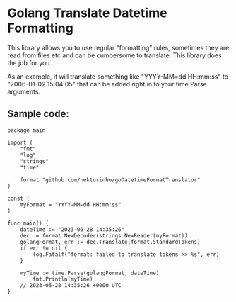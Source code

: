 # Golang Translate Datetime Formatting
This library allows you to use regular "formatting" rules, sometimes they are read from files etc and can be cumbersome to translate. This library does the job for you.

As an example, it will translate something like "YYYY-MM=dd HH:mm:ss" to "2006-01-02 15:04:05" that can be added right in to your time.Parse arguments.

## Sample code:
```golang
package main

import (
    "fmt"
	"log"
	"strings"
	"time"

	format "github.com/hektorinho/goDatetimeFormatTranslator"
)

const (
	myFormat = "YYYY-MM-dd HH:mm:ss"
)

func main() {
	dateTime := "2023-06-28 14:35:26"
	dec := format.NewDecoder(strings.NewReader(myFormat))
	golangFormat, err := dec.Translate(format.StandardTokens)
	if err != nil {
		log.Fatalf("format: failed to translate tokens >> %s", err)
	}

	myTime := time.Parse(golangFormat, dateTime)
    	fmt.Println(myTime)
	// 2023-06-28 14:35:26 +0000 UTC
}
```
